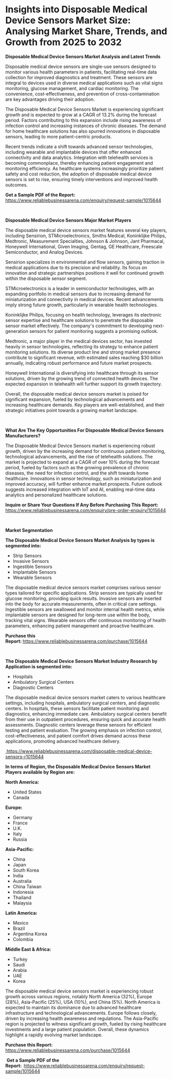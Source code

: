 <p><h1>Insights into Disposable Medical Device Sensors Market Size: Analysing Market Share, Trends, and Growth from 2025 to 2032</h1></p><p><strong>Disposable Medical Device Sensors Market Analysis and Latest Trends</strong></p>
<p><p>Disposable medical device sensors are single-use sensors designed to monitor various health parameters in patients, facilitating real-time data collection for improved diagnostics and treatment. These sensors are integral to devices used in diverse medical applications such as vital signs monitoring, glucose management, and cardiac monitoring. The convenience, cost-effectiveness, and prevention of cross-contamination are key advantages driving their adoption.</p><p>The Disposable Medical Device Sensors Market is experiencing significant growth and is expected to grow at a CAGR of 13.2% during the forecast period. Factors contributing to this expansion include rising awareness of infection control and increasing instances of chronic diseases. The demand for home healthcare solutions has also spurred innovations in disposable sensors, leading to more patient-centric products.</p><p>Recent trends indicate a shift towards advanced sensor technologies, including wearable and implantable devices that offer enhanced connectivity and data analytics. Integration with telehealth services is becoming commonplace, thereby enhancing patient engagement and monitoring efficiency. As healthcare systems increasingly prioritize patient safety and cost reduction, the adoption of disposable medical device sensors is set to rise, ensuring timely interventions and improved health outcomes.</p></p>
<p><strong>Get a Sample PDF of the Report:&nbsp;</strong> <a href="https://www.reliablebusinessarena.com/enquiry/request-sample/1015644?utm_campaign=3183&utm_medium=2&utm_source=Github&utm_content=ia&utm_term=13042025&utm_id=disposable-medical-device-sensors">https://www.reliablebusinessarena.com/enquiry/request-sample/1015644</a></p>
<p>&nbsp;</p>
<p><strong>Disposable Medical Device Sensors Major Market Players</strong></p>
<p><p>The disposable medical device sensors market features several key players, including Sensirion, STMicroelectronics, Smiths Medical, Koninklijke Philips, Medtronic, Measurement Specialties, Johnson & Johnson, Jant Pharmacal, Honeywell International, Given Imaging, Gentag, GE Healthcare, Freescale Semiconductor, and Analog Devices. </p><p>Sensirion specializes in environmental and flow sensors, gaining traction in medical applications due to its precision and reliability. Its focus on innovation and strategic partnerships positions it well for continued growth within the disposable sensor segment.</p><p>STMicroelectronics is a leader in semiconductor technologies, with an expanding portfolio in medical sensors due to increasing demand for miniaturization and connectivity in medical devices. Recent advancements imply strong future growth, particularly in wearable health technologies.</p><p>Koninklijke Philips, focusing on health technology, leverages its electronic sensor expertise and healthcare solutions to penetrate the disposable sensor market effectively. The company's commitment to developing next-generation sensors for patient monitoring suggests a promising outlook.</p><p>Medtronic, a major player in the medical devices sector, has invested heavily in sensor technologies, reflecting its strategy to enhance patient monitoring solutions. Its diverse product line and strong market presence contribute to significant revenue, with estimated sales reaching $30 billion annually, indicating robust performance and future market prospects.</p><p>Honeywell International is diversifying into healthcare through its sensor solutions, driven by the growing trend of connected health devices. The expected expansion in telehealth will further support its growth trajectory.</p><p>Overall, the disposable medical device sensors market is poised for significant expansion, fueled by technological advancements and increasing healthcare demands. Key players are well-established, and their strategic initiatives point towards a growing market landscape.</p></p>
<p>&nbsp;</p>
<p><strong>What Are The Key Opportunities For Disposable Medical Device Sensors Manufacturers?</strong></p>
<p><p>The Disposable Medical Device Sensors market is experiencing robust growth, driven by the increasing demand for continuous patient monitoring, technological advancements, and the rise of telehealth solutions. The market is projected to expand at a CAGR of over 10% during the forecast period, fueled by factors such as the growing prevalence of chronic diseases, the need for infection control, and the shift towards home healthcare. Innovations in sensor technology, such as miniaturization and improved accuracy, will further enhance market prospects. Future outlook suggests increased integration with IoT and AI, enabling real-time data analytics and personalized healthcare solutions.</p></p>
<p><strong>Inquire or Share Your Questions If Any Before Purchasing This Report:</strong> <a href="https://www.reliablebusinessarena.com/enquiry/pre-order-enquiry/1015644?utm_campaign=3183&utm_medium=2&utm_source=Github&utm_content=ia&utm_term=13042025&utm_id=disposable-medical-device-sensors">https://www.reliablebusinessarena.com/enquiry/pre-order-enquiry/1015644</a></p>
<p>&nbsp;</p>
<p><strong>Market Segmentation</strong></p>
<p><strong>The Disposable Medical Device Sensors Market Analysis by types is segmented into:</strong></p>
<p><ul><li>Strip Sensors</li><li>Invasive Sensors</li><li>Ingestible Sensors</li><li>Implantable Sensors</li><li>Wearable Sensors</li></ul></p>
<p><p>The disposable medical device sensors market comprises various sensor types tailored for specific applications. Strip sensors are typically used for glucose monitoring, providing quick results. Invasive sensors are inserted into the body for accurate measurements, often in critical care settings. Ingestible sensors are swallowed and monitor internal health metrics, while implantable sensors are designed for long-term use within the body, tracking vital signs. Wearable sensors offer continuous monitoring of health parameters, enhancing patient management and proactive healthcare.</p></p>
<p><strong>Purchase this Report:&nbsp;</strong><a href="https://www.reliablebusinessarena.com/purchase/1015644?utm_campaign=3183&utm_medium=2&utm_source=Github&utm_content=ia&utm_term=13042025&utm_id=disposable-medical-device-sensors">https://www.reliablebusinessarena.com/purchase/1015644</a></p>
<p>&nbsp;</p>
<p><strong>The Disposable Medical Device Sensors Market Industry Research by Application is segmented into:</strong></p>
<p><ul><li>Hospitals</li><li>Ambulatory Surgical Centers</li><li>Diagnostic Centers</li></ul></p>
<p><p>The disposable medical device sensors market caters to various healthcare settings, including hospitals, ambulatory surgical centers, and diagnostic centers. In hospitals, these sensors facilitate patient monitoring and diagnostics, enhancing immediate care. Ambulatory surgical centers benefit from their use in outpatient procedures, ensuring quick and accurate health assessments. Diagnostic centers leverage these sensors for efficient testing and patient evaluation. The growing emphasis on infection control, cost-effectiveness, and patient comfort drives demand across these applications, promoting advanced healthcare delivery.</p></p>
<p><a href="https://www.reliablebusinessarena.com/disposable-medical-device-sensors-r1015644?utm_campaign=3183&utm_medium=2&utm_source=Github&utm_content=ia&utm_term=13042025&utm_id=disposable-medical-device-sensors">&nbsp;https://www.reliablebusinessarena.com/disposable-medical-device-sensors-r1015644</a></p>
<p><strong>In terms of Region, the Disposable Medical Device Sensors Market Players available by Region are:</strong></p>
<p>
    <p> <strong> North America: </strong>
        <ul>
            <li>United States</li>
            <li>Canada</li>
        </ul>
        </p> 
    <p> <strong> Europe: </strong>
        <ul>
            <li>Germany</li>
            <li>France</li>
            <li>U.K.</li>
            <li>Italy</li>
            <li>Russia</li>
        </ul>
        </p> 
    <p> <strong> Asia-Pacific: </strong>
        <ul>
            <li>China</li>
            <li>Japan</li>
            <li>South Korea</li>
            <li>India</li>
            <li>Australia</li>
            <li>China Taiwan</li>
            <li>Indonesia</li>
            <li>Thailand</li>
            <li>Malaysia</li>
        </ul>
        </p> 
    <p> <strong> Latin America: </strong>
        <ul>
            <li>Mexico</li>
            <li>Brazil</li>
            <li>Argentina Korea</li>
            <li>Colombia</li>
        </ul>
        </p> 
    <p> <strong> Middle East & Africa: </strong>
        <ul>
            <li>Turkey</li>
            <li>Saudi</li>
            <li>Arabia</li>
            <li>UAE</li>
            <li>Korea</li>
        </ul>
    </p>
    </p>
<p><p>The disposable medical device sensors market is experiencing robust growth across various regions, notably North America (32%), Europe (28%), Asia-Pacific (25%), USA (10%), and China (5%). North America is expected to maintain its dominance due to advanced healthcare infrastructure and technological advancements. Europe follows closely, driven by increasing health awareness and regulations. The Asia-Pacific region is projected to witness significant growth, fueled by rising healthcare investments and a large patient population. Overall, these dynamics highlight a rapidly evolving market landscape.</p></p>
<p><strong>Purchase this Report: </strong><a href="https://www.reliablebusinessarena.com/purchase/1015644?utm_campaign=3183&utm_medium=2&utm_source=Github&utm_content=ia&utm_term=13042025&utm_id=disposable-medical-device-sensors">https://www.reliablebusinessarena.com/purchase/1015644</a></p>
<p>&nbsp;<strong>Get a Sample PDF of the Report:&nbsp;&nbsp;</strong><a href="https://www.reliablebusinessarena.com/enquiry/request-sample/1015644?utm_campaign=3183&utm_medium=2&utm_source=Github&utm_content=ia&utm_term=13042025&utm_id=disposable-medical-device-sensors">https://www.reliablebusinessarena.com/enquiry/request-sample/1015644</a></p>
<p><strong></strong></p>
<p><p></p><p></p><p></p></p>